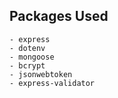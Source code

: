 ## Packages Used

    - express
    - dotenv
    - mongoose
    - bcrypt
    - jsonwebtoken
    - express-validator
